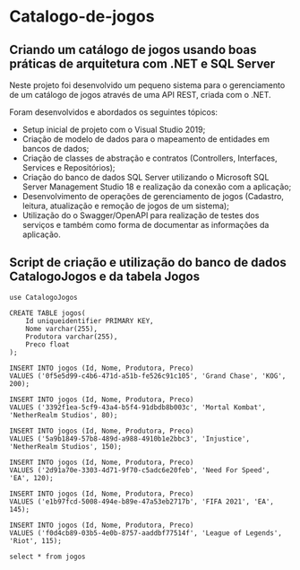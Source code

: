 # Catalogo-de-jogos
<h2>Criando um catálogo de jogos usando boas práticas de arquitetura com .NET e SQL Server</h2>

Neste projeto foi desenvolvido um pequeno sistema para o gerenciamento de um catálogo de jogos através de uma API REST, criada com o .NET.

Foram desenvolvidos e abordados os seguintes tópicos:

* Setup inicial de projeto com o Visual Studio 2019;
* Criação de modelo de dados para o mapeamento de entidades em bancos de dados;
* Criação de classes de abstração e contratos (Controllers, Interfaces, Services e Repositórios);
* Criação do banco de dados SQL Server utilizando o Microsoft SQL Server Management Studio 18 e realização da conexão com a aplicação;
* Desenvolvimento de operações de gerenciamento de jogos (Cadastro, leitura, atualização e remoção de jogos de um sistema);
* Utilização do o Swagger/OpenAPI para realização de testes dos serviços e também como forma de documentar as informações da aplicação.

<h2>Script de criação e utilização do banco de dados CatalogoJogos e da tabela Jogos</h2>

```
use CatalogoJogos
```

```
CREATE TABLE jogos(
    Id uniqueidentifier PRIMARY KEY,
    Nome varchar(255),
    Produtora varchar(255),
    Preco float
);
```
```
INSERT INTO jogos (Id, Nome, Produtora, Preco)
VALUES ('0f5e5d99-c4b6-471d-a51b-fe526c91c105', 'Grand Chase', 'KOG', 200);

INSERT INTO jogos (Id, Nome, Produtora, Preco)
VALUES ('3392f1ea-5cf9-43a4-b5f4-91dbdb8b003c', 'Mortal Kombat', 'NetherRealm Studios', 80);

INSERT INTO jogos (Id, Nome, Produtora, Preco)
VALUES ('5a9b1849-57b8-489d-a988-4910b1e2bbc3', 'Injustice', 'NetherRealm Studios', 150);

INSERT INTO jogos (Id, Nome, Produtora, Preco)
VALUES ('2d91a70e-3303-4d71-9f70-c5adc6e20feb', 'Need For Speed', 'EA', 120);

INSERT INTO jogos (Id, Nome, Produtora, Preco)
VALUES ('e1b97fcd-5008-494e-b89e-47a53eb2717b', 'FIFA 2021', 'EA', 145);

INSERT INTO jogos (Id, Nome, Produtora, Preco)
VALUES ('f0d4cb89-03b5-4e0b-8757-aaddbf77514f', 'League of Legends', 'Riot', 115);
```
```
select * from jogos
```




